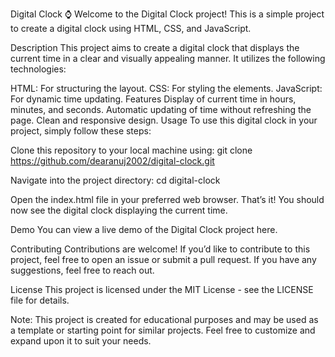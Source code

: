Digital Clock ⌚
Welcome to the Digital Clock project! This is a simple project to create a digital clock using HTML, CSS, and JavaScript.

Description
This project aims to create a digital clock that displays the current time in a clear and visually appealing manner. It utilizes the following technologies:

HTML: For structuring the layout.
CSS: For styling the elements.
JavaScript: For dynamic time updating.
Features
Display of current time in hours, minutes, and seconds.
Automatic updating of time without refreshing the page.
Clean and responsive design.
Usage
To use this digital clock in your project, simply follow these steps:

Clone this repository to your local machine using:
git clone https://github.com/dearanuj2002/digital-clock.git

Navigate into the project directory:
cd digital-clock

Open the index.html file in your preferred web browser.
That’s it! You should now see the digital clock displaying the current time.

Demo
You can view a live demo of the Digital Clock project here.

Contributing
Contributions are welcome! If you’d like to contribute to this project, feel free to open an issue or submit a pull request. If you have any suggestions, feel free to reach out.

License
This project is licensed under the MIT License - see the LICENSE file for details.

Note: This project is created for educational purposes and may be used as a template or starting point for similar projects. Feel free to customize and expand upon it to suit your needs.
